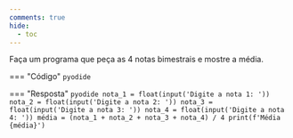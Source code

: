 ```yaml
---
comments: true
hide:
  - toc
---
```


Faça um programa que peça as 4 notas bimestrais e mostre a média.

=== "Código"
	```pyodide
	```

=== "Resposta"
	```pyodide
	nota_1 = float(input('Digite a nota 1: '))
	nota_2 = float(input('Digite a nota 2: '))
	nota_3 = float(input('Digite a nota 3: '))
	nota_4 = float(input('Digite a nota 4: '))
	média = (nota_1 + nota_2 + nota_3 + nota_4) / 4
	print(f'Média {média}')
	```
